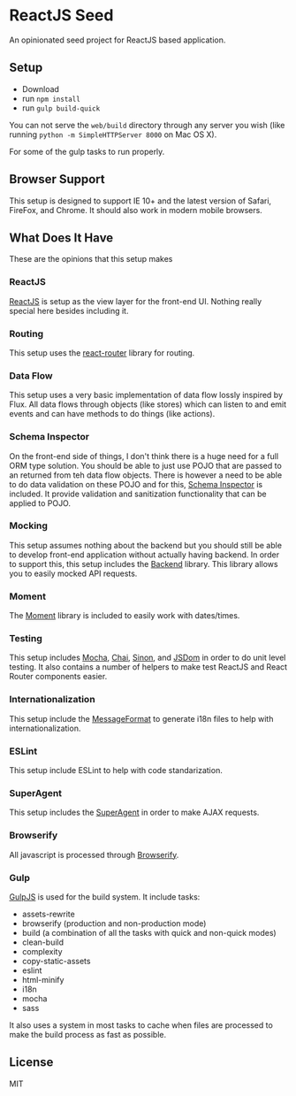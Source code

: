 # ReactJS Seed

An opinionated seed project for ReactJS based application.

## Setup ##

- Download
- run `npm install`
- run `gulp build-quick`

You can not serve the `web/build` directory through any server you wish (like running `python -m SimpleHTTPServer 8000` on Mac OS X).

For some of the gulp tasks to run properly.

## Browser Support

This setup is designed to support IE 10+ and the latest version of Safari, FireFox, and Chrome.  It should also work in modern mobile browsers.

## What Does It Have

These are the opinions that this setup makes

### ReactJS

[ReactJS](http://facebook.github.io/react/) is setup as the view layer for the front-end UI.  Nothing really special here besides including it.

### Routing

This setup uses the [react-router](https://github.com/rackt/react-router) library for routing.

### Data Flow

This setup uses a very basic implementation of data flow lossly inspired by Flux.  All data flows through objects (like stores) which can listen to and emit events and can have methods to do things (like actions).

### Schema Inspector

On the front-end side of things, I don't think there is a huge need for a full ORM type solution.  You should be able to just use POJO that are passed to an returned from teh data flow objects.  There is however a need to be able to do data validation on these POJO and for this, [Schema Inspector](https://github.com/Atinux/schema-inspector) is included.  It provide validation and sanitization functionality that can be applied to POJO.

### Mocking

This setup assumes nothing about the backend but you should still be able to develop front-end application without actually having backend.  In order to support this, this setup includes the [Backend](https://github.com/callmehiphop/backend) library.  This library allows you to easily mocked API requests.

### Moment

The [Moment](http://momentjs.com/) library is included to easily work with dates/times.

### Testing

This setup includes [Mocha](http://mochajs.org/), [Chai](http://chaijs.com/), [Sinon](http://sinonjs.org/), and [JSDom](https://github.com/tmpvar/jsdom) in order to do unit level testing.  It also contains a number of helpers to make test ReactJS and React Router components easier.

### Internationalization

This setup include the [MessageFormat](https://github.com/SlexAxton/messageformat.js) to generate i18n files to help with internationalization.

### ESLint

This setup include ESLint to help with code standarization.

### SuperAgent

This setup includes the [SuperAgent](https://github.com/visionmedia/superagent) in order to make AJAX requests.

### Browserify

All javascript is processed through [Browserify](http://browserify.org/).

### Gulp

[GulpJS](http://gulpjs.com/) is used for the build system.  It include tasks:

- assets-rewrite
- browserify (production and non-production mode)
- build (a combination of all the tasks with quick and non-quick modes)
- clean-build
- complexity
- copy-static-assets
- eslint
- html-minify
- i18n
- mocha
- sass

It also uses a system in most tasks to cache when files are processed to make the build process as fast as possible.

## License ##

MIT
